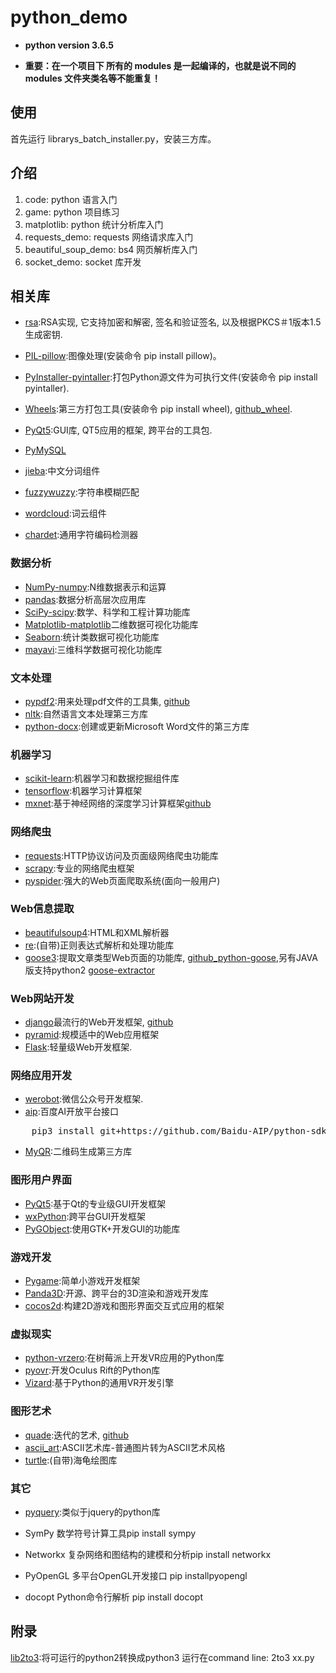 # python_demo

- **python version 3.6.5**

- **重要：在一个项目下 所有的 modules 是一起编译的，也就是说不同的 modules 文件夹类名等不能重复！**

## 使用
首先运行 librarys_batch_installer.py，安装三方库。

## 介绍

  1. code: python 语言入门
  2. game: python 项目练习
  3. matplotlib: python 统计分析库入门
  4. requests_demo: requests 网络请求库入门
  5. beautiful_soup_demo: bs4 网页解析库入门
  6. socket_demo: socket 库开发
  
## 相关库

- [rsa](https://pypi.org/project/rsa/):RSA实现, 它支持加密和解密, 签名和验证签名, 以及根据PKCS＃1版本1.5生成密钥.
- [PIL-pillow](https://pypi.org/project/Pillow/):图像处理(安装命令 pip install pillow)。

- [PyInstaller-pyintaller](http://www.pyinstaller.org):打包Python源文件为可执行文件(安装命令 pip install pyintaller).
- [Wheels](https://pythonwheels.com):第三方打包工具(安装命令 pip install wheel), [github_wheel](https://github.com/pypa/wheel).

- [PyQt5](https://www.riverbankcomputing.com/software/pyqt/):GUI库, QT5应用的框架, 跨平台的工具包.

- [PyMySQL](https://pypi.org/project/PyMySQL/)

- [jieba](https://pypi.org/project/jieba/):中文分词组件
- [fuzzywuzzy](https://github.com/seatgeek/fuzzywuzzy):字符串模糊匹配

- [wordcloud](https://github.com/amueller/word_cloud):词云组件

- [chardet](https://github.com/chardet/chardet):通用字符编码检测器

### 数据分析
- [NumPy-numpy](http://www.numpy.org):N维数据表示和运算
- [pandas](http://pandas.pydata.org):数据分析高层次应用库
- [SciPy-scipy](https://www.scipy.org):数学、科学和工程计算功能库
- [Matplotlib-matplotlib](https://matplotlib.org)二维数据可视化功能库
- [Seaborn](http://seaborn.pydata.org/):统计类数据可视化功能库
- [mayavi](http://docs.enthought.com/mayavi/mayavi/):三维科学数据可视化功能库

### 文本处理
- [pypdf2](https://pythonhosted.org/PyPDF2/):用来处理pdf文件的工具集, [github](https://github.com/mstamy2/PyPDF2)
- [nltk](http://nltk.org/):自然语言文本处理第三方库
- [python-docx](https://github.com/python-openxml/python-docx):创建或更新Microsoft Word文件的第三方库

### 机器学习
- [scikit-learn](http://scikit-learn.org/):机器学习和数据挖掘组件库
- [tensorflow](https://www.tensorflow.org/):机器学习计算框架
- [mxnet](https://mxnet.apache.org):基于神经网络的深度学习计算框架[github](https://github.com/apache/incubator-mxnet)

### 网络爬虫
- [requests](http://www.python-requests.org/):HTTP协议访问及页面级网络爬虫功能库
- [scrapy](https://scrapy.org):专业的网络爬虫框架
- [pyspider](http://docs.pyspider.org):强大的Web页面爬取系统(面向一般用户)

### Web信息提取
- [beautifulsoup4](https://www.crummy.com/software/BeautifulSoup/bs4):HTML和XML解析器 
- [re](https://docs.python.org/3.6/library/re.html):(自带)正则表达式解析和处理功能库
- [goose3](http://goose3.readthedocs.io/en/latest/index.html):提取文章类型Web页面的功能库, [github_python-goose](https://github.com/goose3/goose3),另有JAVA版支持python2 [goose-extractor](https://github.com/grangier/python-goose)


### Web网站开发
- [django](https://www.djangoproject.com/)最流行的Web开发框架, [github](https://github.com/django/django)
- [pyramid](https://trypyramid.com/):规模适中的Web应用框架
- [Flask](https://www.palletsprojects.com/p/flask/):轻量级Web开发框架.

### 网络应用开发
- [werobot](https://github.com/offu/WeRoBot):微信公众号开发框架.
- [aip](http://ai.baidu.com/docs#/Begin/top):百度AI开放平台接口
<pre>
    pip3 install git+https://github.com/Baidu-AIP/python-sdk.git@master
</pre>
- [MyQR](https://github.com/sylnsfar/qrcode):二维码生成第三方库

### 图形用户界面
- [PyQt5](https://www.riverbankcomputing.com/software/pyqt/):基于Qt的专业级GUI开发框架 
- [wxPython](https://wxpython.org):跨平台GUI开发框架
- [PyGObject](https://pygobject.readthedocs.io/en/latest/):使用GTK+开发GUI的功能库

### 游戏开发
- [Pygame](http://www.pygame.org/):简单小游戏开发框架
- [Panda3D](https://www.panda3d.org/):开源、跨平台的3D渲染和游戏开发库
- [cocos2d](http://python.cocos2d.org/):构建2D游戏和图形界面交互式应用的框架

### 虚拟现实
- [python-vrzero](https://github.com/WayneKeenan/python-vrzero):在树莓派上开发VR应用的Python库
- [pyovr](https://github.com/cmbruns/pyovr):开发Oculus Rift的Python库
- [Vizard](http://www.worldviz.com/vizard-virtual-reality-software):基于Python的通用VR开发引擎

### 图形艺术
- [quade](http://www.michaelfogleman.com/static/quads/):迭代的艺术, [github](https://github.com/fogleman/Quads)
- [ascii_art](https://github.com/lord63/ascii_art):ASCII艺术库-普通图片转为ASCII艺术风格
- [turtle](https://docs.python.org/3/library/turtle.html):(自带)海龟绘图库

### 其它
- [pyquery](https://github.com/gawel/pyquery):类似于jquery的python库

- SymPy 数学符号计算工具pip install sympy
- Networkx 复杂网络和图结构的建模和分析pip install networkx
- PyOpenGL 多平台OpenGL开发接口 pip installpyopengl
- docopt Python命令行解析 pip install docopt

## 附录
[lib2to3](https://docs.python.org/3.5/library/2to3.html?highlight=unicode#module-lib2to3):将可运行的python2转换成python3
运行在command line: 2to3 xx.py